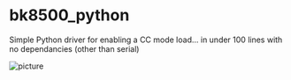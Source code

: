# bk8500_python
Simple Python driver for enabling a CC mode load... in under 100 lines with no dependancies (other than serial)

![picture](https://bkpmedia.s3.us-west-1.amazonaws.com/photos/8500_front_lrg.jpg)


